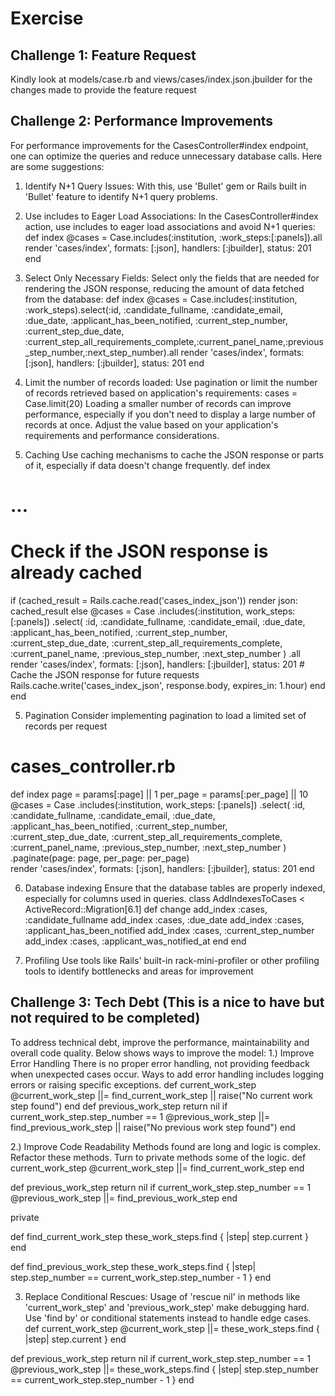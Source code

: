 # Exercise

## Challenge 1: Feature Request
Kindly look at models/case.rb and views/cases/index.json.jbuilder for the changes made to provide the feature request

## Challenge 2: Performance Improvements

For performance improvements for the CasesController#index endpoint, one can optimize the queries and reduce unnecessary database calls. Here are some suggestions: 

1. Identify N+1 Query Issues:
With this, use 'Bullet' gem or Rails built in 'Bullet' feature to identify N+1 query problems. 

2. Use includes to Eager Load Associations:
In the CasesController#index action, use includes to eager load associations and avoid N+1 queries: 
def index
  @cases = Case.includes(:institution, :work_steps:[:panels]).all
  render 'cases/index', formats: [:json], handlers: [:jbuilder], status: 201
end

2. Select Only Necessary Fields: 
Select only the fields that are needed for rendering the JSON response, reducing the amount of data fetched from the database:
def index
  @cases = Case.includes(:institution, :work_steps).select(:id, :candidate_fullname, :candidate_email, :due_date, :applicant_has_been_notified, :current_step_number, :current_step_due_date, :current_step_all_requirements_complete,:current_panel_name,:previous_step_number,:next_step_number).all
  render 'cases/index', formats: [:json], handlers: [:jbuilder], status: 201
end

3. Limit the number of records loaded:
Use pagination or limit the number of records retrieved based on application's requirements: 
cases = Case.limit(20)
Loading a smaller number of records can improve performance, especially if you don't need to display a large number of records at once.
Adjust the value based on your application's requirements and performance considerations.

4. Caching
Use caching mechanisms to cache the JSON response or parts of it, especially if data doesn't change frequently. 
def index
  # ...
  # Check if the JSON response is already cached
  if (cached_result = Rails.cache.read('cases_index_json'))
    render json: cached_result
  else
    @cases = Case
      .includes(:institution, work_steps: [:panels])
      .select(
        :id,
        :candidate_fullname,
        :candidate_email,
        :due_date,
        :applicant_has_been_notified,
        :current_step_number,
        :current_step_due_date,
        :current_step_all_requirements_complete,
        :current_panel_name,
        :previous_step_number,
        :next_step_number
      )
      .all
    render 'cases/index', formats: [:json], handlers: [:jbuilder], status: 201
    # Cache the JSON response for future requests
    Rails.cache.write('cases_index_json', response.body, expires_in: 1.hour)
  end
end

5. Pagination
Consider implementing pagination to load a limited set of records per request
# cases_controller.rb
def index
  page = params[:page] || 1
  per_page = params[:per_page] || 10
  @cases = Case
    .includes(:institution, work_steps: [:panels])
    .select(
      :id,
      :candidate_fullname,
      :candidate_email,
      :due_date,
      :applicant_has_been_notified,
      :current_step_number,
      :current_step_due_date,
      :current_step_all_requirements_complete,
      :current_panel_name,
      :previous_step_number,
      :next_step_number
    )
    .paginate(page: page, per_page: per_page)  
  render 'cases/index', formats: [:json], handlers: [:jbuilder], status: 201
end


6. Database indexing
Ensure that the database tables are properly indexed, especially for columns used in queries.
class AddIndexesToCases < ActiveRecord::Migration[6.1]
  def change
    add_index :cases, :candidate_fullname
    add_index :cases, :due_date
    add_index :cases, :applicant_has_been_notified
    add_index :cases, :current_step_number
    add_index :cases, :applicant_was_notified_at
  end
end


7. Profiling
Use tools like Rails' built-in rack-mini-profiler or other profiling tools to identify bottlenecks and areas for improvement

## Challenge 3: Tech Debt (This is a nice to have but not required to be completed)

To address technical debt, improve the performance, maintainability and overall code quality. Below shows ways to improve the model: 
1.) Improve Error Handling
There is no proper error handling, not providing feedback when unexpected cases occur. Ways to add error handling includes logging errors or raising specific exceptions. 
def current_work_step
  @current_work_step ||= find_current_work_step || raise("No current work step found")
end
def previous_work_step
  return nil if current_work_step.step_number == 1
  @previous_work_step ||= find_previous_work_step || raise("No previous work step found")
end

2.) Improve Code Readability
Methods found are long and logic is complex. Refactor these methods. Turn to private methods some of the logic. 
def current_work_step
  @current_work_step ||= find_current_work_step
end

def previous_work_step
  return nil if current_work_step.step_number == 1
  @previous_work_step ||= find_previous_work_step
end

private

def find_current_work_step
  these_work_steps.find { |step| step.current }
end

def find_previous_work_step
  these_work_steps.find { |step| step.step_number == current_work_step.step_number - 1 }
end

3. Replace Conditional Rescues: 
Usage of 'rescue nil' in methods like  'current_work_step' and 'previous_work_step' make debugging hard. Use 'find by' or conditional statements instead to handle edge cases. 
def current_work_step
  @current_work_step ||= these_work_steps.find { |step| step.current }
end

def previous_work_step
  return nil if current_work_step.step_number == 1
  @previous_work_step ||= these_work_steps.find { |step| step.step_number == current_work_step.step_number - 1 }
end

